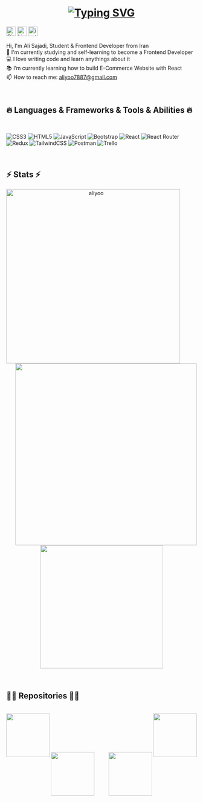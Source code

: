 
<h1 align="center">
  <a href="https://git.io/typing-svg"><img src="https://readme-typing-svg.demolab.com?font=Ubuntu&weight=100&size=21&duration=4000&pause=800&color=E5C07B&center=true&vCenter=true&width=435&separator=%3C&lines=Hi%2C+There!+%F0%9F%91%8B%3CThis+is+Ali+Sajadi+...%3CNice+to+meet+you+;)" alt="Typing SVG" /></a>
</h1>

<p align="left">
  <a href="https://github.com/IIaliyooII">
      <img alt="GitHub" title="GitHub" height="25" width="25" src="https://cdn.simpleicons.org/github/white"></a>
  <a href="https://www.linkedin.com/in/ali-sajadi-207aa624b/">
    <img alt="LinkedIn" title="LinkedIn" height="25" width="25" src="https://cdn.simpleicons.org/linkedin"></a>
  <a href="https://www.instagram.com/__aliyoo__/">
    <img alt="instagram" title="Instagram" height="25" width="25" src="https://cdn.simpleicons.org/instagram"></a>
</p>

<p align="justify">
  Hi, I'm Ali Sajadi, Student & Frontend Developer from Iran
  <br>
  🔬 I'm currently studying and self-learning to become a Frontend Developer
  <br>
  💻 I love writing code and learn anythings about it
  <br>
  📚 I’m currently learning how to build E-Commerce Website with React
  <br>
  📫 How to reach me: <a href="mailto: aliyoo7887@gmail.com">aliyoo7887@gmail.com</a>
</p>
<br>
<h2 align="left">🔥 Languages & Frameworks & Tools & Abilities 🔥</h2>
<br>

![CSS3](https://img.shields.io/badge/css3-%231572B6.svg?style=flat&logo=css3&logoColor=white) ![HTML5](https://img.shields.io/badge/html5-%23E34F26.svg?style=flat&logo=html5&logoColor=white) ![JavaScript](https://img.shields.io/badge/javascript-%23323330.svg?style=flat&logo=javascript&logoColor=%23F7DF1E) ![Bootstrap](https://img.shields.io/badge/bootstrap-%23563D7C.svg?style=flat&logo=bootstrap&logoColor=white) ![React](https://img.shields.io/badge/react-%2320232a.svg?style=flat&logo=react&logoColor=%2361DAFB) ![React Router](https://img.shields.io/badge/React_Router-CA4245?style=flat&logo=react-router&logoColor=white) ![Redux](https://img.shields.io/badge/redux-%23593d88.svg?style=flat&logo=redux&logoColor=white) ![TailwindCSS](https://img.shields.io/badge/tailwindcss-%2338B2AC.svg?style=flat&logo=tailwind-css&logoColor=white) ![Postman](https://img.shields.io/badge/Postman-FF6C37?style=flat&logo=postman&logoColor=white) ![Trello](https://img.shields.io/badge/Trello-%23026AA7.svg?style=flat&logo=Trello&logoColor=white)

<br>
<h2 align="left">⚡ Stats ⚡</h2>
<p align=center>
  <div align=center>
    <a href="https://github.com/denvercoder1/github-readme-streak-stats" title="Go to Source">
      <img align="left" width=460 src="https://streak-stats.demolab.com?user=IIaliyooII&theme=onedark&hide_border=true&border_radius=4.8&date_format=j%2Fn%5B%2FY%5D&card_width=500" alt="aliyoo" />
    </a>
    <a href="https://github.com/anuraghazra/github-readme-stats" title="Go to Source">
      <img align="right" width=480 src="https://github-readme-stats.vercel.app/api?username=IIaliyooII&show_icons=true&theme=onedark&hide_border=true&hide=contribs" />
    </a>
  </div>
  <br><br><br><br><br><br><br><br><br>
  <div align=center>
    <a href="https://github.com/anuraghazra/github-readme-stats">
      <img width=325 align="center" src="https://github-readme-stats.vercel.app/api/top-langs/?username=IIaliyooII&theme=onedark&langs_count=8&layout=compact&hide_border=true" />
    </a>
  </div>
</p>

<br>
<h2 align="left">👨‍💻 Repositories 👨‍💻</h2>
<br>
<div width="100%" align="center">
  <a align="left" href="https://github.com/IIaliyooII/weather-forecast" title="Weather Forecast"><img align="left" height="115" src="https://github-readme-stats.vercel.app/api/pin/?username=IIaliyooII&repo=weather-forecast&theme=onedark&border_radius=10"></a><a align="right" href="https://github.com/IIaliyooII/countdown-timer" title="Countdown Timer"><img align="right" height="115" src="https://github-readme-stats.vercel.app/api/pin/?username=IIaliyooII&repo=countdown-timer&theme=onedark&border_radius=10"></a>
</div>
<br/><br/><br/><br/><br/><br/>
<div width="100%" align="center">
  <a align="left" href="https://github.com/IIaliyooII/age-calculator" title="Age Calculator"><img align="left" height="115" src="https://github-readme-stats.vercel.app/api/pin/?username=IIaliyooII&repo=age-calculator&theme=onedark&border_radius=10"></a><a align="right" href="https://github.com/IIaliyooII/todo-list" title="Todo List"><img align="right" height="115" src="https://github-readme-stats.vercel.app/api/pin/?username=IIaliyooII&repo=todo-list&theme=onedark&border_radius=10"></a>
</div>



